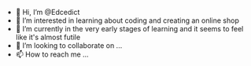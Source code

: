 - 👋 Hi, I’m @Edcedict
- 👀 I’m interested in learning about coding and creating an online shop
- 🌱 I’m currently in the very early stages of learning and it seems to feel like it's almost futile 
- 💞️ I’m looking to collaborate on ...
- 📫 How to reach me ...

<!---
Edcedict/Edcedict is a ✨ special ✨ repository because its `README.md` (this file) appears on your GitHub profile.
You can click the Preview link to take a look at your changes.
--->
